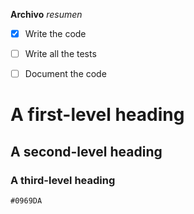 **Archivo**  *resumen*

- [X] Write the code
- [ ] Write all the tests
- [ ] Document the code


# A first-level heading
## A second-level heading
### A third-level heading

`#0969DA`
